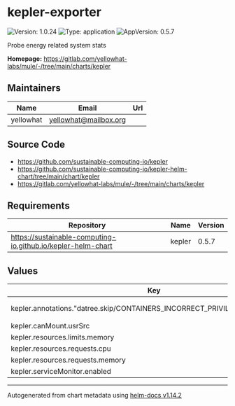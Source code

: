# kepler-exporter

<!-- markdownlint-capture -->
<!-- markdownlint-disable MD013 MD034 -->

![Version: 1.0.24](https://img.shields.io/badge/Version-1.0.24-informational?style=flat-square) ![Type: application](https://img.shields.io/badge/Type-application-informational?style=flat-square) ![AppVersion: 0.5.7](https://img.shields.io/badge/AppVersion-0.5.7-informational?style=flat-square)

<!-- markdownlint-enable MD013 MD034 -->
<!-- markdownlint-restore -->

Probe energy related system stats

**Homepage:** <https://gitlab.com/yellowhat-labs/mule/-/tree/main/charts/kepler>

## Maintainers

| Name      | Email                   | Url |
|-----------|-------------------------|-----|
| yellowhat | <yellowhat@mailbox.org> |     |

## Source Code

* <https://github.com/sustainable-computing-io/kepler>
* <https://github.com/sustainable-computing-io/kepler-helm-chart/tree/main/chart/kepler>
* <https://gitlab.com/yellowhat-labs/mule/-/tree/main/charts/kepler>

<!-- markdownlint-capture -->
<!-- markdownlint-disable MD013 MD034 -->

## Requirements

| Repository                                                   | Name   | Version |
|--------------------------------------------------------------|--------|---------|
| https://sustainable-computing-io.github.io/kepler-helm-chart | kepler | 0.5.7   |

## Values

| Key                                                                         | Type   | Default                       | Description |
|-----------------------------------------------------------------------------|--------|-------------------------------|-------------|
| kepler.annotations."datree.skip/CONTAINERS_INCORRECT_PRIVILEGED_VALUE_TRUE" | string | `"Required host root access"` |             |
| kepler.canMount.usrSrc                                                      | bool   | `false`                       |             |
| kepler.resources.limits.memory                                              | string | `"200Mi"`                     |             |
| kepler.resources.requests.cpu                                               | string | `"100m"`                      |             |
| kepler.resources.requests.memory                                            | string | `"200Mi"`                     |             |
| kepler.serviceMonitor.enabled                                               | bool   | `true`                        |             |

<!-- markdownlint-enable MD013 MD034 -->
<!-- markdownlint-restore -->

----------------------------------------------
Autogenerated from chart metadata using [helm-docs v1.14.2](https://github.com/norwoodj/helm-docs/releases/v1.14.2)
